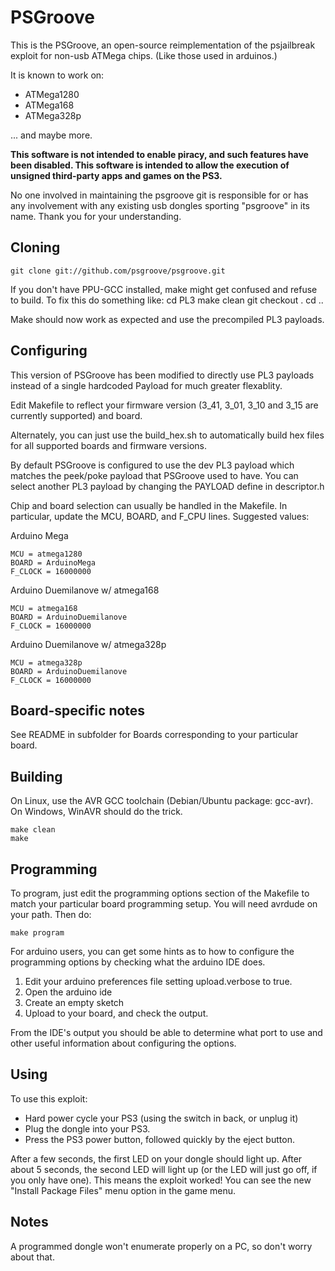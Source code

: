 PSGroove
========

This is the PSGroove, an open-source reimplementation of the psjailbreak exploit for
non-usb ATMega chips. (Like those used in arduinos.)

It is known to work on:

- ATMega1280
- ATMega168
- ATMega328p

... and maybe more.

**This software is not intended to enable piracy, and such features
have been disabled.  This software is intended to allow the execution
of unsigned third-party apps and games on the PS3.**

No one involved in maintaining the psgroove git is responsible for or has any involvement with any existing usb dongles sporting "psgroove" in its name. Thank you for your understanding.

Cloning
-------
    git clone git://github.com/psgroove/psgroove.git

If you don't have PPU-GCC installed, make might get confused and refuse to build. To fix this do something like:
    cd PL3
    make clean
    git checkout .
    cd ..

Make should now work as expected and use the precompiled PL3 payloads.

Configuring
-----------
This version of PSGroove has been modified to directly use PL3 payloads instead of a single hardcoded Payload for much greater flexablity.

Edit Makefile to reflect your firmware version (3_41, 3_01, 3_10 and 3_15 are currently supported) and board.

Alternately, you can just use the build_hex.sh to automatically build hex files for all supported boards and firmware versions.

By default PSGroove is configured to use the dev PL3 payload which matches the peek/poke payload that PSGroove used to have. You can select another PL3 payload by changing the PAYLOAD define in descriptor.h

Chip and board selection can usually be handled in the Makefile.
In particular, update the MCU, BOARD, and F_CPU lines.  Suggested values:

Arduino Mega

    MCU = atmega1280
    BOARD = ArduinoMega
    F_CLOCK = 16000000

Arduino Duemilanove w/ atmega168

    MCU = atmega168
    BOARD = ArduinoDuemilanove
    F_CLOCK = 16000000

Arduino Duemilanove w/ atmega328p

    MCU = atmega328p
    BOARD = ArduinoDuemilanove
    F_CLOCK = 16000000

Board-specific notes
--------------------
See README in subfolder for Boards corresponding to your particular board.

Building
--------
On Linux, use the AVR GCC toolchain (Debian/Ubuntu package: gcc-avr).
On Windows, WinAVR should do the trick.

    make clean
    make


Programming
-----------

To program, just edit the programming options section of the Makefile
to match your particular board programming setup. You will need avrdude
on your path. Then do:

    make program
    
For arduino users, you can get some hints as to how to configure the
programming options by checking what the arduino IDE does.

1. Edit your arduino preferences file setting upload.verbose to true.
2. Open the arduino ide
3. Create an empty sketch
4. Upload to your board, and check the output.

From the IDE's output you should be able to determine what port to use
and other useful information about configuring the options.

Using
-----
To use this exploit:
  
* Hard power cycle your PS3 (using the switch in back, or unplug it)
* Plug the dongle into your PS3.
* Press the PS3 power button, followed quickly by the eject button.

After a few seconds, the first LED on your dongle should light up.
After about 5 seconds, the second LED will light up (or the LED will
just go off, if you only have one).  This means the exploit worked!
You can see the new "Install Package Files" menu option in the game
menu.


Notes
-----
A programmed dongle won't enumerate properly on a PC, so don't worry
about that.

